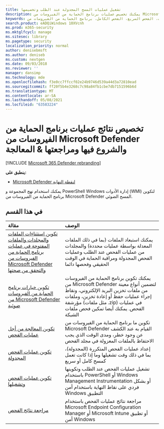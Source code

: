 ```yaml
---
title: تشغيل عمليات المسح المجدولة عند الطلب وتخصيصها
description: يمكنك تخصيص عمليات برنامج الحماية من الفيروسات من Microsoft Defender على نقاط النهاية عبر الشبكة وبدءها.
keywords: المسح الضوئي، الجدولة، التخصيص، الاستثناءات، استبعاد الملفات، المعالجة، نتائج الفحص، الفحص، إزالة التهديدات، الفحص السريع، الفحص الكامل، برنامج الحماية من الفيروسات من Microsoft Defender
search.product: eADQiWindows 10XVcnh
ms.prod: m365-security
ms.mktglfcycl: manage
ms.sitesec: library
ms.pagetype: security
localization_priority: normal
author: denisebmsft
ms.author: deniseb
ms.custom: nextgen
ms.date: 09/03/2018
ms.reviewer: ''
manager: dansimp
ms.technology: mde
ms.openlocfilehash: f3e0cc7ffccf02e24b9746d539a44d3a72810ead
ms.sourcegitcommit: ff20f5b4e3268c7c98a84fb1cbe7db7151596b6d
ms.translationtype: MT
ms.contentlocale: ar-SA
ms.lasthandoff: 05/08/2021
ms.locfileid: "63583224"
---
```

# <a name="customize-initiate-and-review-the-results-of-microsoft-defender-antivirus-scans--remediation"></a>تخصيص نتائج عمليات برنامج الحماية من الفيروسات من Microsoft Defender والشروع فيها ومراجعتها & المعالجة

[!INCLUDE [Microsoft 365 Defender rebranding](../../includes/microsoft-defender.md)]


**ينطبق على:**

- [Microsoft Defender لنقطة النهاية](/microsoft-365/security/defender-endpoint/)

يمكنك استخدام نهج المجموعة و PowerShell Windows إدارة الأدوات (WMI) لتكوين برنامج الحماية من الفيروسات من Microsoft Defender المسح الضوئي. 

## <a name="in-this-section"></a>في هذا القسم

| مقالة | الوصف |
|:---|:---|
|[تكوين استثناءات الملفات والمجلدات والملفات المفتوحة في عمليات برنامج الحماية من الفيروسات من Microsoft Defender والتحقق من صحتها](configure-exclusions-microsoft-defender-antivirus.md) | يمكنك استبعاد الملفات (بما في ذلك الملفات المعدلة بواسطة عمليات محددة) والمجلدات من عمليات الفحص عند الطلب وعمليات الفحص المجدولة ومراقبة الحماية في الوقت الحقيقي وفحصها دائما |
|[تكوين خيارات برنامج الحماية من الفيروسات من Microsoft Defender ضوئية](configure-advanced-scan-types-microsoft-defender-antivirus.md) | يمكنك تكوين برنامج الحماية من الفيروسات من Microsoft Defender لتضمين أنواع معينة من ملفات تخزين البريد الإلكتروني، ونقاط إجراء عمليات حفظ أو إعادة تخزين، وملفات مؤرشفة (مثل ملفات .zip) في عمليات الفحص. يمكنك أيضا تمكين فحص ملفات الشبكة |
|[تكوين المعالجة من أجل عمليات الفحص](configure-remediation-microsoft-defender-antivirus.md) | تكوين ما برنامج الحماية من الفيروسات من Microsoft Defender القيام به عند الكشف عن وجود خطر، ومدى الوقت الذي يجب الاحتفاظ بالملفات المعزولة في مجلد الفحص |
|[تكوين عمليات الفحص المجدولة](scheduled-catch-up-scans-microsoft-defender-antivirus.md) | إعداد عمليات الفحص المتكررة (المجدولة)، بما في ذلك وقت تشغيلها وما إذا كانت تعمل كمسح كامل أو سريع |
|[تكوين عمليات الفحص وتشغيلها](run-scan-microsoft-defender-antivirus.md) | تشغيل عمليات الفحص عند الطلب وتكوينها باستخدام PowerShell أو Windows Management Instrumentation أو بشكل فردي على نقاط النهاية باستخدام أمن Windows التطبيق |
|[مراجعة نتائج الفحص](review-scan-results-microsoft-defender-antivirus.md) | مراجعة نتائج عمليات الفحص باستخدام Microsoft Endpoint Configuration Manager أو Microsoft Intune أو تطبيق أمن Windows |